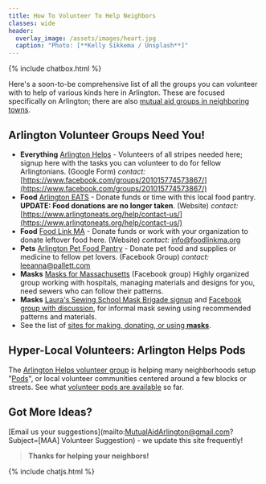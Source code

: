 ```yaml
---
title: How To Volunteer To Help Neighbors
classes: wide
header:
  overlay_image: /assets/images/heart.jpg
  caption: "Photo: [**Kelly Sikkema / Unsplash**]"
---
```


{% include chatbox.html %}

Here's a soon-to-be comprehensive list of all the groups you can volunteer with to help of various kinds here in Arlington.  These are focused specifically on Arlington; there are also [mutual aid groups in neighboring towns](/local).

## Arlington Volunteer Groups Need You!

- **Everything** [Arlington Helps](https://docs.google.com/forms/d/e/1FAIpQLSfmpJqTK6_63qXzLjmEdd-5zfD1ebMXUSxt4kWJsCyQPKNriw/viewform?fbclid=IwAR1_csE9LjTpJnubYJIaHiSl4wY_u8FrBKIwhb_vG5wWMtIHZQ-MkcOSPfM) - Volunteers of all stripes needed here; signup here with the tasks you can volunteer to do for fellow Arlingtonians. (Google Form) *contact:* [https://www.facebook.com/groups/201015774573867/](https://www.facebook.com/groups/201015774573867/)
- **Food** [Arlington EATS](https://www.arlingtoneats.org/) - Donate funds or time with this local food pantry.  **UPDATE: Food donations are no longer taken**. (Website) *contact:* [https://www.arlingtoneats.org/help/contact-us/](https://www.arlingtoneats.org/help/contact-us/)
- **Food** [Food Link MA](https://www.foodlinkma.org/) - Donate funds or work with your organization to donate leftover food here. (Website) *contact:* [info@foodlinkma.org](info@foodlinkma.org)
- **Pets** [Arlington Pet Food Pantry](https://www.facebook.com/Arlington-Pet-Food-Pantry-102579731353594/) - Donate pet food and supplies or medicine to fellow pet lovers. (Facebook Group) *contact:* [leeanna@pallett.com](mailto:leeanna@pallett.com)
- **Masks** [Masks for Massachusetts](https://www.facebook.com/Masks-for-Massachusetts-101109764870425) (Facebook group) Highly organized group working with hospitals, managing materials and designs for you, need sewers who can follow their patterns.
- **Masks** [Laura's Sewing School Mask Brigade signup](https://forms.gle/qDnApN96vEpX94Ru6) and [Facebook group with discussion](https://www.facebook.com/lrn2sew/), for informal mask sewing using recommended patterns and materials.
- See the list of [sites for making, donating, or using **masks**](/masks).

## Hyper-Local Volunteers: Arlington Helps Pods

The [Arlington Helps volunteer group](https://www.arlingtonhelps.org/) is helping many neighborhoods setup "[Pods](https://www.arlingtonhelps.org/pods)", or local volunteer communities centered around a few blocks or streets.  See what [volunteer pods are available](/pods) so far.


## Got More Ideas?

[Email us your suggestions](mailto:MutualAidArlington@gmail.com?Subject=[MAA] Volunteer Suggestion) - we update this site frequently!

> **Thanks for helping your neighbors!** <span style="color: #cc0000"><i class="fa fa-hands-helping"></i></span>

{% include chatjs.html %}